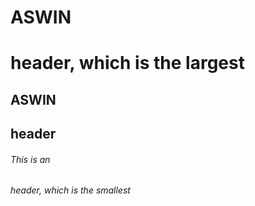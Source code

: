 # ASWIN <h1> header, which is the largest
## ASWIN <h2> header
###### This is an <h6> header, which is the smallest
